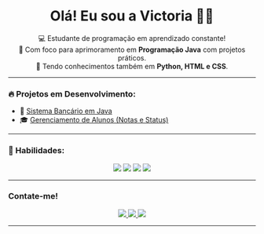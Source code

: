 
<h1 align="center">Olá! Eu sou a Victoria 👩‍💻</h1>

<p align="center">
  💻 Estudante de programação em aprendizado constante!<br>
  🚀 Com foco para aprimoramento em <strong>Programação Java</strong> com projetos práticos.<br>
  🧠 Tendo conhecimentos também em <strong>Python, HTML e CSS</strong>.
</p>

---

### 🔥 Projetos em Desenvolvimento:

- 🏦 [Sistema Bancário em Java](https://github.com/seuusuario/SistemaBancario)
- 🎓 [Gerenciamento de Alunos (Notas e Status)](https://github.com/seuusuario/AlunoJava.App)

---

### 🚀 Habilidades:

<p align="center">
  <img src="https://img.shields.io/badge/Java-%23ED8B00.svg?style=for-the-badge&logo=java&logoColor=white"/>
  <img src="https://img.shields.io/badge/Python-3670A0?style=for-the-badge&logo=python&logoColor=ffdd54"/>
  <img src="https://img.shields.io/badge/HTML5-e34c26?style=for-the-badge&logo=html5&logoColor=white"/>
  <img src="https://img.shields.io/badge/CSS3-264de4?style=for-the-badge&logo=css3&logoColor=white"/>
</p>

---

### Contate-me!

<p align="center">
  <a href="mailto:menengucivictoria@gmail.com">
    <img src="https://img.shields.io/badge/Gmail-D14836?style=for-the-badge&logo=gmail&logoColor=white"/>
  </a>
  <a href="https://www.linkedin.com/in/victoria-menenguci-493090195">
    <img src="https://img.shields.io/badge/LinkedIn-0A66C2?style=for-the-badge&logo=linkedin&logoColor=white"/>
  </a>
  <a href="https://www.instagram.com/almdvctrx">
    <img src="https://img.shields.io/badge/Instagram-E4405F?style=for-the-badge&logo=instagram&logoColor=white"/>
  </a>
</p>

---

